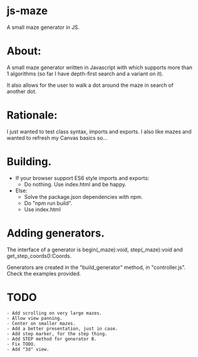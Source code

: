 js-maze
=======

A small maze generator in JS. 

# About:

A small maze generator written in Javascript with which supports more than 1 algorithms (so far I have depth-first search and a variant on it).

It also allows for the user to walk a dot around the maze in search of another dot.

# Rationale:

I just wanted to test class syntax, imports and exports. I also like mazes and wanted to refresh my Canvas basics so...

# Building.

- If your browser support ES6 style imports and exports:
	- Do nothing. Use index.html and be happy.
- Else:
	- Solve the package.json dependencies with npm. 
	- Do "npm run build".
	- Use index.html

# Adding generators.

The interface of a generator is begin(_maze):void, step(_maze):void and get_step_coords():Coords.

Generators are created in the "build_generator" method, in "controller.js". Check the examples provided.

# TODO

	- Add scrolling on very large mazes.
	- Allow view panning.
	- Center on smaller mazes.
	- Add a better presentation, just in case.
	- Add step marker, for the step thing.
	- Add STEP method for generator B.
	- Fix TODO.
	- Add "3d" view.
